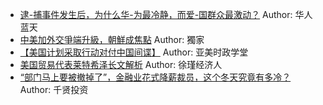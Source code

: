 - [逮-捕事件发生后，为什么华-为最冷静，而爱-国群众最激动？](http://wechatscope.jmsc.hku.hk:8000/html?fn=gh_b8daf85c7cd9_2018-12-14_2247487955_Kfgp0dC02l.y.tar.gz)
Author: 华人蓝天
- [中美加外交爭端升級，朝鮮成焦點](http://wechatscope.jmsc.hku.hk:8000/html?fn=gh_ca61f31ea9cc_2018-12-14_2655103568_rqLpB0Ik3u.y.tar.gz)
Author: 獨家
- [【美国计划采取行动对付中国间谍】](http://wechatscope.jmsc.hku.hk:8000/html?fn=gh_303bb302419a_2018-12-14_2247486974_Zis5U98D7Q.y.tar.gz)
Author: 亚美时政学堂
- [美国贸易代表莱特希泽长文解析](http://wechatscope.jmsc.hku.hk:8000/html?fn=gh_1137e6936d9f_2018-12-14_2660451545_3l06t8Rsah.y.tar.gz)
Author: 徐瑾经济人
- [“部门马上要被撤掉了”，金融业花式降薪裁员，这个冬天究竟有多冷？](http://wechatscope.jmsc.hku.hk:8000/html?fn=gh_25a5c3357f6d_2018-12-14_2453476270_37L4eqcr0w.y.tar.gz)
Author: 千贤投资

